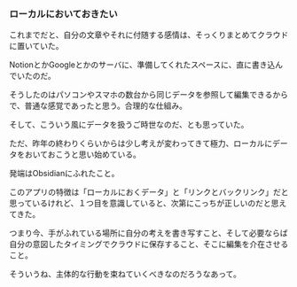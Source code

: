 ### ローカルにおいておきたい
これまでだと、自分の文章やそれに付随する感情は、そっくりまとめてクラウドに置いていた。

NotionとかGoogleとかのサーバに、準備してくれたスペースに、直に書き込んでいたのだ。

そうしたのはパソコンやスマホの数台から同じデータを参照して編集できるからで、普通な感覚であったと思う。合理的な仕組み。

そして、こういう風にデータを扱うご時世なのだ、とも思っていた。

ただ、昨年の終わりくらいからは少し考えが変わってきて極力、ローカルにデータをおいておこうと思い始めている。

発端はObsidianにふれたこと。

このアプリの特徴は「ローカルにおくデータ」と「リンクとバックリンク」だと思っているけれど、１つ目を意識していると、次第にこっちが正しいのだと思えてきた。

つまり今、手がふれている場所に自分の考えを書き写すこと、そして必要ならば自分の意図したタイミングでクラウドに保存すること、そこに編集を介在させること。

そういうね、主体的な行動を束ねていくべきなのだろうなあって。
